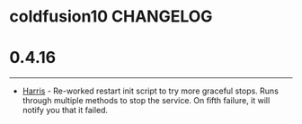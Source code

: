 coldfusion10 CHANGELOG
=======================

# 0.4.16
------
- [Harris](mailto:jharris@invisionapp.com) - Re-worked restart init script to try more graceful stops.  Runs through multiple methods to stop the service.  On fifth failure, it will notify you that it failed.
